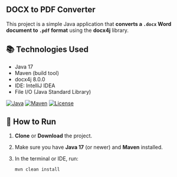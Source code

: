 ## DOCX to PDF Converter

This project is a simple Java application that **converts a `.docx` Word document to `.pdf` format** using the **docx4j** library.

## 📚 Technologies Used

- Java 17
- Maven (build tool)
- docx4j 8.0.0
- IDE: IntelliJ IDEA 
- File I/O (Java Standard Library)

  
[![Java](https://img.shields.io/badge/Java-17+-blue.svg)](https://adoptopenjdk.net/)
[![Maven](https://img.shields.io/badge/Maven-Build-Passing-brightgreen.svg)](https://maven.apache.org/)
[![License](https://img.shields.io/badge/License-MIT-lightgrey.svg)](LICENSE)

## 🚀 How to Run

1. **Clone** or **Download** the project.
2. Make sure you have **Java 17** (or newer) and **Maven** installed.
3. In the terminal or IDE, run:

   ```bash
   mvn clean install
   ```


